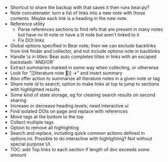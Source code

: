 * Shortcut to share the backup with that saves it then runs bear.py?
* Note concatenater: turn a list of links into a new note with those contents. Maybe each link is a heading in the new note.
* Reference utility
  * Parse references sections to find refs that are present in many notes but have no lit note or have a lit note but aren't linked to it
  *  Fix DOI links
* Global options specified in Bear note; then we can exclude backlinks from link finder and collector, and not include options note in backlinks
* Handle \s in titles: Bear auto completes titles in links with an escaped backslash: 'AND\/OR'
* Extract summaries marked in some way when collecting, or otherwise
* Look for "[[literature note 📔]] ->" and insert summary
* Also offer action to summarize all literature notes in a given note or tag
* Share note id to search; option to make links at top to jump to sections with highlighted results
* Some kind of state storage, eg for clearing search results on second sharing
* Increase or decrease heading levels; need interactive ui
* Find isolated DOIs on page and replace with references
* Move tags at the bottom to the top
* Collect multiple tags
* Option to remove all highlighting
* Search and replace, including quick common actions defined in options.ini. Possible to do interactive with highlighting? Not without special purpose UI.
* TOC: add Top links to each section if length of doc exceeds some amount
